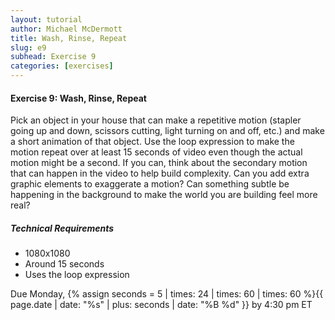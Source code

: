 ```yaml
---
layout: tutorial
author: Michael McDermott
title: Wash, Rinse, Repeat
slug: e9
subhead: Exercise 9
categories: [exercises]
---
```

#### Exercise 9: Wash, Rinse, Repeat
Pick an object in your house that can make a repetitive motion (stapler going up and down, scissors cutting, light turning on and off, etc.) and make a short animation of that object. Use the loop expression to make the motion repeat over at least 15 seconds of video even though the actual motion might be a second. If you can, think about the secondary motion that can happen in the video to help build complexity. Can you add extra graphic elements to exaggerate a motion? Can something subtle be happening in the background to make the world you are building feel more real?


##### Technical Requirements
* 1080x1080
* Around 15 seconds
* Uses the loop expression

<span class="due">Due Monday, {% assign seconds = 5 | times: 24 | times: 60 | times: 60 %}{{ page.date | date: "%s" | plus: seconds | date: "%B %d" }} by 4:30 pm ET</span>
